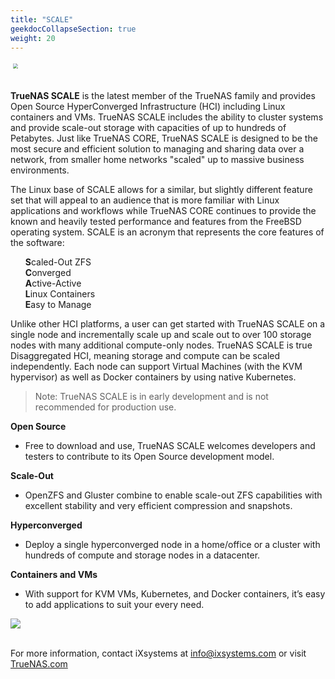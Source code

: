 ```yaml
---
title: "SCALE"
geekdocCollapseSection: true
weight: 20
---
```


<img src="/images/truenas_scale-logo-full-color-rgb.png" style="scale:50%;"> <br><br>

**TrueNAS SCALE** is the latest member of the TrueNAS family and provides Open Source HyperConverged Infrastructure (HCI) including Linux containers and VMs.
TrueNAS SCALE includes the ability to cluster systems and provide scale-out storage with capacities of up to hundreds of Petabytes.
Just like TrueNAS CORE, TrueNAS SCALE is designed to be the most secure and efficient solution to managing and sharing data over a network, from smaller home networks "scaled" up to massive business environments.

The Linux base of SCALE allows for a similar, but slightly different feature set that will appeal to an audience that is more familiar with Linux applications and workflows while TrueNAS CORE continues to provide the known and heavily tested performance and features from the FreeBSD operating system.
SCALE is an acronym that represents the core features of the software:

<ul style="list-style: none;">
	<li><b>S</b>caled-Out ZFS</li>
	<li><b>C</b>onverged</li>
	<li><b>A</b>ctive-Active</li>
	<li><b>L</b>inux Containers</li>
	<li><b>E</b>asy to Manage</li>
</ul>

Unlike other HCI platforms, a user can get started with TrueNAS SCALE on a single node and incrementally scale up and scale out to over 100 storage nodes with many additional compute-only nodes.
TrueNAS SCALE is true Disaggregated HCI, meaning storage and compute can be scaled independently.
Each node can support Virtual Machines (with the KVM hypervisor) as well as Docker containers by using native Kubernetes.

> Note: TrueNAS SCALE is in early development and is not recommended for production use.

**Open Source**
 + Free to download and use, TrueNAS SCALE welcomes developers and testers to contribute to its Open Source development model.

**Scale-Out**
 + OpenZFS and Gluster combine to enable scale-out ZFS capabilities with excellent stability and very efficient compression and snapshots.

**Hyperconverged**
 + Deploy a single hyperconverged node in a home/office or a cluster with hundreds of compute and storage nodes in a datacenter.

**Containers and VMs**
 + With support for KVM VMs, Kubernetes, and Docker containers, it’s easy to add applications to suit your every need.


<img src="https://www.truenas.com/wp-content/uploads/2020/11/TrueNAS_SCALE_Software_Features_Data_Sheet_2020_image-scaled.jpg"> <br><br>

For more information, contact iXsystems at [info@ixsystems.com](mailto:info@ixsystems.com) or visit [TrueNAS.com](https://www.truenas.com)